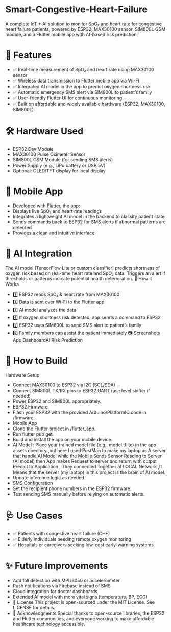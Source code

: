 # Smart-Congestive-Heart-Failure
A complete IoT + AI solution to monitor SpO₂ and heart rate for congestive heart failure patients, powered by ESP32, MAX30100 sensor, SIM800L GSM module, and a Flutter mobile app with AI-based risk prediction.
<!-- Optional: Add an image/gif of your project --> 
# 🚀 Features
- ✅ Real-time measurement of SpO₂ and heart rate using MAX30100 sensor
- ✅ Wireless data transmission to Flutter mobile app via Wi-Fi
- ✅ Integrated AI model in the app to predict oxygen shortness risk
- ✅ Automatic emergency SMS alert via SIM800L to patient’s family
- ✅ User-friendly Flutter UI for continuous monitoring
- ✅ Built on affordable and widely available hardware (ESP32, MAX30100, SIM800L)
# 🛠️ Hardware Used
- ESP32 Dev Module
- MAX30100 Pulse Oximeter Sensor
- SIM800L GSM Module (for sending SMS alerts)
- Power Supply (e.g., LiPo battery or USB 5V)
- Optional: OLED/TFT display for local display
# 📱 Mobile App
- Developed with Flutter, the app:
- Displays live SpO₂ and heart rate readings
- Integrates a lightweight AI model in the backend to classify patient state
- Sends commands back to ESP32 for SMS alerts if abnormal patterns are detected
- Provides a clean and intuitive interface
# 🤖 AI Integration
The AI model (TensorFlow Lite or custom classifier) predicts shortness of oxygen risk based on real-time heart rate and SpO₂ data.
Triggers an alert if thresholds or patterns indicate potential health deterioration.
🔔 How it Works
- 1️⃣ ESP32 reads SpO₂ & heart rate from MAX30100
- 2️⃣ Data is sent over Wi-Fi to the Flutter app
- 3️⃣ AI model analyzes the data
- 4️⃣ If oxygen shortness risk detected, app sends a command to ESP32
- 5️⃣ ESP32 uses SIM800L to send SMS alert to patient’s family
- 6️⃣ Family members can assist the patient immediately
📷 Screenshots
App DashboardAI Risk Prediction
# 📝 How to Build
Hardware Setup
- Connect MAX30100 to ESP32 via I2C (SCL/SDA)
- Connect SIM800L TX/RX pins to ESP32 UART (use level shifter if needed)
- Power ESP32 and SIM800L appropriately.
- ESP32 Firmware
- Flash your ESP32 with the provided Arduino/PlatformIO code in /firmware.
- Mobile App
- Clone the Flutter project in /flutter_app.
- Run flutter pub get.
- Build and install the app on your mobile device.
- AI Model :
Place your trained model file (e.g., model.tflite) in the app assets directory ,but here I used PostMan to make my laptop as A server that handle AI Model while the Mobile Sends Sensor Reading to Server (Ai model) then App makes Request to server and return with output Predict to Application , They connected Together at LOCAL Network ,It Means that the server (my laptop) in this project is the brain of AI model.
- Update inference logic as needed.
- SMS Configuration
- Set the recipient phone numbers in the ESP32 firmware.
- Test sending SMS manually before relying on automatic alerts.
# 🩺 Use Cases
- ✅ Patients with congestive heart failure (CHF)
- ✅ Elderly individuals needing remote oxygen monitoring
- ✅ Hospitals or caregivers seeking low-cost early-warning systems
# ✨ Future Improvements
- Add fall detection with MPU6050 or accelerometer
- Push notifications via Firebase instead of SMS
- Cloud integration for doctor dashboards
- Extended AI model with more vital signs (temperature, BP, ECG)
- 📄 License
This project is open-sourced under the MIT License. See LICENSE for details.
- 🙌 Acknowledgments
Special thanks to open-source libraries, the ESP32 and Flutter communities, and everyone working to make affordable healthcare technology accessible.
